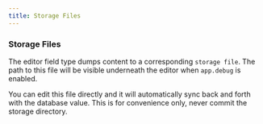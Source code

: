 ```yaml
---
title: Storage Files
---
```


### Storage Files

The editor field type dumps content to a corresponding `storage file`. The path to this file will be visible underneath the editor when `app.debug` is enabled.

You can edit this file directly and it will automatically sync back and forth with the database value. This is for convenience only, never commit the storage directory.
